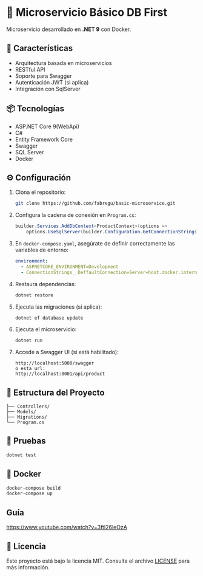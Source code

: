 # 🧩 Microservicio Básico DB First

Microservicio desarrollado en **.NET 9** con Docker.

## 🚀 Características

- Arquitectura basada en microservicios
- RESTful API
- Soporte para Swagger
- Autenticación JWT (si aplica)
- Integración con SqlServer

## 📦 Tecnologías

- ASP.NET Core 9(WebApi)
- C#
- Entity Framework Core
- Swagger
- SQL Server
- Docker

## ⚙️ Configuración

1. Clona el repositorio:
   ```bash
   git clone https://github.com/fabregu/basic-microservice.git
   ```

2. Configura la cadena de conexión en `Program.cs`:
   ```csharp
   builder.Services.AddDbContext<ProductContext>(options =>
       options.UseSqlServer(builder.Configuration.GetConnectionString("DeffaultConnection")));
   ```

3. En `docker-compose.yaml`, asegúrate de definir correctamente las variables de entorno:
   ```yaml
   environment:
     - ASPNETCORE_ENVIRONMENT=Development
     - ConnectionStrings__DeffaultConnection=Server=host.docker.internal;Database=ProductDb;User Id=sa;Password=TUCLAVE;Encrypt=False;

4. Restaura dependencias:
   ```bash
   dotnet restore
   ```

5. Ejecuta las migraciones (si aplica):
   ```bash
   dotnet ef database update
   ```

6. Ejecuta el microservicio:
   ```bash
   dotnet run
   ```

7. Accede a Swagger UI (si está habilitado):
   ```
   http://localhost:5000/swagger
   o esta url:
   http://localhost:8001/api/product
   ```

## 📁 Estructura del Proyecto

```plaintext
├── Controllers/
├── Models/
├── Migrations/
└── Program.cs
```

## 🧪 Pruebas

```bash
dotnet test
```

## 🐳 Docker 

```bash
docker-compose build
docker-compose up
```

## Guía
https://www.youtube.com/watch?v=3ftI26leOzA

## 📄 Licencia

Este proyecto está bajo la licencia MIT. Consulta el archivo [LICENSE](LICENSE) para más información.
